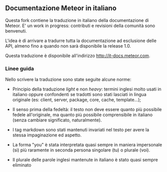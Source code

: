 ## Documentazione Meteor in italiano

Questa fork contiene la traduzione in italiano della documentazione di
Meteor. E' un work in progress: contributi e revisioni della comunità
sono benvenuti.

L'idea è di arrivare a tradurre tutta la documentazione ad esclusione
delle API, almeno fino a quando non sarà disponibile la release 1.0.

Questa traduzione è disponibile all'indirizzo http://it-docs.meteor.com.

### Linee guida

Nello scrivere la traduzione sono state seguite alcune norme:

- Principio della traduzione _light_ e non _heavy_: termini inglesi
  molto usati in italiano oppure confondenti se tradotti sono stati
  lasciati in lingua originale (es: client, server, package, core,
  cache, template...);

- Il senso prima della fedeltà: il testo non deve essere quanto più
  possibile fedele all'originale, ma quanto più possibile comprensibile
  in italiano (senza cambiare significato, naturalmente).

- I tag markdown sono stati mantenuti invariati nel testo per avere la
  stessa impaginazione ed aspetto.

- La forma "you" è stata interpretata quasi sempre in maniera
  impersonale (si) più raramente in seconda persona singolare (tu) o
  plurale (voi).

- Il plurale delle parole inglesi mantenute in italiano è stato quasi
  sempre eliminato
